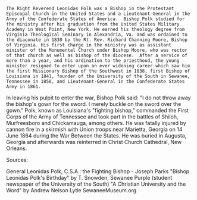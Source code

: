     The Right Reverend Leonidas Polk was a Bishop in the Protestant Episcopal Church in the United States and a Lieutenant-General in the Army of the Confederate States of America.  Bishop Polk studied for the ministry after his graduation from the United States Military Academy in West Point, New York. He earned his theology degree from Virginia Theological Seminary in Alexandria, Va. and was ordained to the diaconate in 1830 by the Rt. Rev. Richard Channing Moore, Bishop of Virginia. His first charge in the ministry was as assistant minister of the Monumental Church under Bishop Moore, who was rector of that church as well as bishop of the diocese.  After a service of more than a year, and his ordination to the priesthood, the young minister resigned to enter upon an ever widening career which saw him the first Missionary Bishop of the Southwest in 1838, first Bishop of Louisiana in 1841, founder of the University of the South in Sewanee, Tennessee in 1858, and Lieutenant-General in the Confederate States Army in 1861.   

In leaving his pulpit to enter the war, Bishop Polk said: "I do not
throw away the bishop's gown for the sword. I merely buckle on the
sword over the gown." Polk, known as Louisiana's "fighting bishop,"
commanded the First Corps of the Army of Tennessee and took part in
the battles of Shiloh, Murfreesboro and Chickamauga, among others.
He was fatally injured by cannon fire in a skirmish with Union
troops near Marietta, Georgia on 14 June 1864 during the War
Between the States. He was buried in Augusta, Georgia and
afterwards was reinterred in Christ Church Cathedral, New Orleans.

Sources:

General Leonidas Polk, C.S.A.: the Fighting Bishop - Joseph Parks
"Bishop Leonidas Polk's Birthday" by T. Snowden, Sewanee Purple
(student newspaper of the University of the South) "A Christian
University and the Word" by Andrew Nelson Lytle SewaneeMuseum.org



